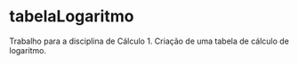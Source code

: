 # tabelaLogaritmo
Trabalho para a disciplina de Cálculo 1. Criação de uma tabela de cálculo de logaritmo.
